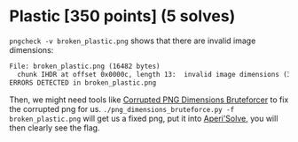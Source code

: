 # Plastic [350 points] (5 solves)
`pngcheck -v broken_plastic.png` shows that there are invalid image dimensions:
```txt
File: broken_plastic.png (16482 bytes)
  chunk IHDR at offset 0x0000c, length 13:  invalid image dimensions (3735929054x4277000826)
ERRORS DETECTED in broken_plastic.png
```
Then, we might need tools like [Corrupted PNG Dimensions Bruteforcer](https://github.com/cjharris18/png-dimensions-bruteforcer) to fix the corrupted png for us.
`./png_dimensions_bruteforce.py -f broken_plastic.png` will get us a fixed png, put it into [Aperi'Solve](https://www.aperisolve.com/), you will then clearly see the flag.
